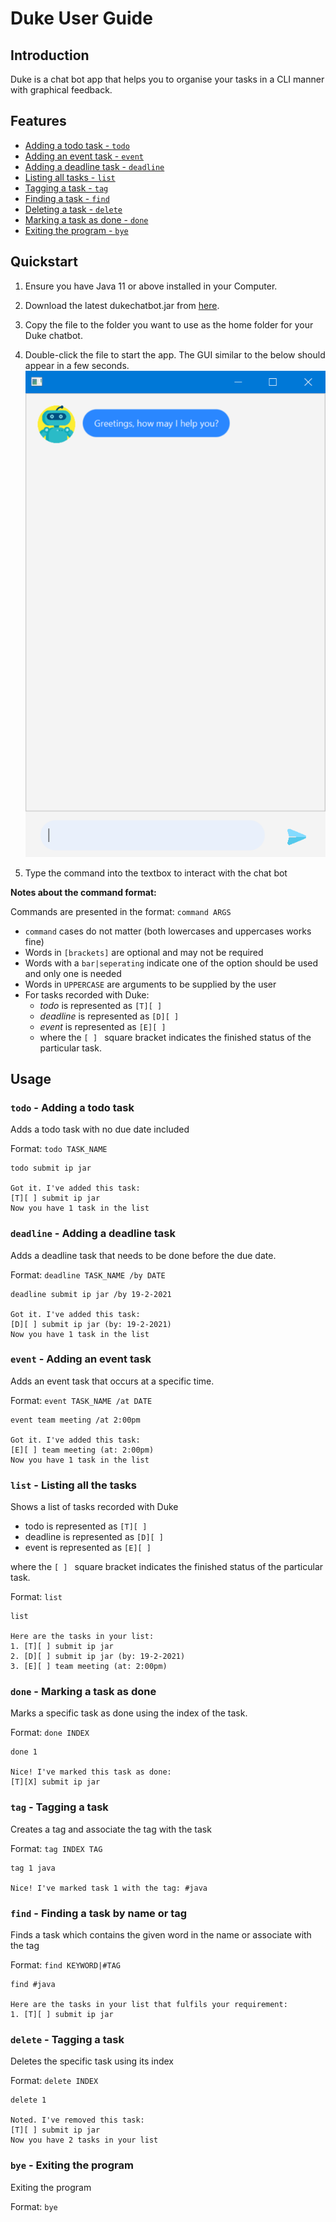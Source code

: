 # Duke User Guide

## Introduction

Duke is a chat bot app that helps you to organise your tasks in a CLI manner with graphical feedback.

## Features
- [Adding a todo task - `todo`](#todo)
- [Adding an event task - `event`](#event)
- [Adding a deadline task - `deadline`](#deadline)
- [Listing all tasks - `list`](#list)
- [Tagging a task - `tag`](#tag)
- [Finding a task - `find`](#find)
- [Deleting a task - `delete`](#delete)
- [Marking a task as done - `done`](#done)
- [Exiting the program - `bye`](#bye) 

## Quickstart
1. Ensure you have Java 11 or above installed in your Computer.

1. Download the latest dukechatbot.jar from [here](https://github.com/markmcwong/ip/releases/tag/v0.3-Finalized).

1. Copy the file to the folder you want to use as the home folder for your Duke chatbot.

1. Double-click the file to start the app. The GUI similar to the below should appear in a few seconds.
   ![img.png](img.png)
1. Type the command into the textbox to interact with the chat bot

**Notes about the command format:**

Commands are presented in the format: `command ARGS`

- `command` cases do not matter (both lowercases and uppercases works fine)
- Words in `[brackets]` are optional and may not be required
- Words with a `bar|seperating` indicate one of the option should be used and only one is needed
- Words in `UPPERCASE` are arguments to be supplied by the user
- For tasks recorded with Duke:
    - *todo* is represented as `[T][ ]`
    - *deadline* is represented as `[D][ ]`
    - *event* is represented as `[E][ ]`
    - where the `[ ] ` square bracket indicates the finished status of the particular task.
    
## Usage

### <a name="todo">`todo` - Adding a todo task</a>

Adds a todo task with no due date included

Format: `todo TASK_NAME`
```
todo submit ip jar 

Got it. I've added this task:
[T][ ] submit ip jar 
Now you have 1 task in the list
```
###  <a name="deadline">`deadline` - Adding a deadline task</a>

Adds a deadline task that needs to be done before the due date.

Format: `deadline TASK_NAME /by DATE`

```
deadline submit ip jar /by 19-2-2021

Got it. I've added this task:
[D][ ] submit ip jar (by: 19-2-2021)
Now you have 1 task in the list
```

###  <a name="event">`event` - Adding an event task</a>

Adds an event task that occurs at a specific time.

Format: `event TASK_NAME /at DATE`
```
event team meeting /at 2:00pm

Got it. I've added this task:
[E][ ] team meeting (at: 2:00pm)
Now you have 1 task in the list
```
### <a name="list">`list` - Listing all the tasks</a>

Shows a list of tasks recorded with Duke

- todo is represented as `[T][ ]`
- deadline is represented as `[D][ ]`
- event is represented as `[E][ ]`

where the `[ ] ` square bracket indicates the finished status of the particular task.

Format: `list`
```
list

Here are the tasks in your list:
1. [T][ ] submit ip jar
2. [D][ ] submit ip jar (by: 19-2-2021)
3. [E][ ] team meeting (at: 2:00pm)
```
### <a name="done">`done` - Marking a task as done</a>

Marks a specific task as done using the index of the task.

Format: `done INDEX`
```
done 1

Nice! I've marked this task as done: 
[T][X] submit ip jar
```
### <a name="tag">`tag` - Tagging a task</a>
Creates a tag and associate the tag with the task

Format: `tag INDEX TAG`
```
tag 1 java

Nice! I've marked task 1 with the tag: #java
```

### <a name="find">`find` - Finding a task by name or tag</a>
Finds a task which contains the given word in the name or associate with the tag

Format: `find KEYWORD|#TAG`
```
find #java

Here are the tasks in your list that fulfils your requirement:
1. [T][ ] submit ip jar
```

### <a name="delete">`delete` - Tagging a task</a>
Deletes the specific task using its index

Format: `delete INDEX`

```
delete 1

Noted. I've removed this task:
[T][ ] submit ip jar
Now you have 2 tasks in your list
```

### <a name="bye">`bye` - Exiting the program </a>

Exiting the program

Format: `bye`